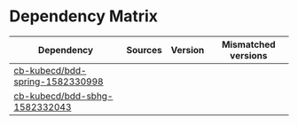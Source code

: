 # Dependency Matrix

Dependency | Sources | Version | Mismatched versions
---------- | ------- | ------- | -------------------
[cb-kubecd/bdd-spring-1582330998](https://github.com/cb-kubecd/bdd-spring-1582330998.git) |  | []() | 
[cb-kubecd/bdd-sbhg-1582332043](https://github.com/cb-kubecd/bdd-sbhg-1582332043.git) |  | []() | 

